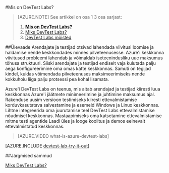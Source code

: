 <properties
    pageTitle="Mis on DevTest Labs? | Microsoft Azure'i"
    description="Siit saate teada, kuidas DevTest Labs saate teha seda hõlpsalt luua, hallata ja jälgida Azure'i virtuaalmasinates"
    services="devtest-lab,virtual-machines"
    documentationCenter="na"
    authors="tomarcher"
    manager="douge"
    editor=""/>

<tags
    ms.service="devtest-lab"
    ms.workload="na"
    ms.tgt_pltfrm="na"
    ms.devlang="na"
    ms.topic="article"
    ms.date="08/25/2016"
    ms.author="tarcher"/>

#<a name="what-is-devtest-labs"></a>Mis on DevTest Labs?

> [AZURE.NOTE]
> See artikkel on osa 1 3 osa sarjast:
> 
> 1. **[Mis on DevTest Labs?](devtest-lab-overview.md)**
> 1. [Miks DevTest Labs?](devtest-lab-why.md)
> 1. [DevTest Labs mõisted](devtest-lab-concepts.md)

##<a name="overview"></a>Ülevaade
Arendajate ja testijad otsivad lahendada viivitusi loomise ja haldamise nende keskkondades minnes pilveteenusesse.  Azure'i keskkonna viivitused probleemi lahendab ja võimaldab iseteenindusliku uue maksumus tõhusa struktuuri.  Siiski arendajate ja testijad endiselt vaja kulutada palju aega konfigureerimine oma omas kätte keskkonnas. Samuti on tegijad kindel, kuidas võimendada pilveteenuses maksimeerimiseks nende kokkuhoiu liiga palju protsessi pea kohal lisamata.

Azure'i DevTest Labs on teenus, mis aitab arendajad ja testijad kiiresti luua keskkonnas Azure'i jäätmete minimeerimine ja juhtimine maksumus ajal. Rakenduse uusim versioon testimiseks kiiresti ettevalmistamise korduvkasutatava salvestamine ja esemeid Windows ja Linux keskkonnas. Lihtne integreerida oma juurutamise teel DevTest Labs ettevalmistamise nõudmisel keskkonnas. Mastaapimiseks oma katsetamine ettevalmistamise mitme testi agentide Laadi üles ja looge koolitus ja demos eelnevalt ettevalmistatud keskkonnas.

> [AZURE.VIDEO what-is-azure-devtest-labs]

[AZURE.INCLUDE [devtest-lab-try-it-out](../../includes/devtest-lab-try-it-out.md)]

##<a name="next-steps"></a>Järgmised sammud

[Miks DevTest Labs?](devtest-lab-why.md)

